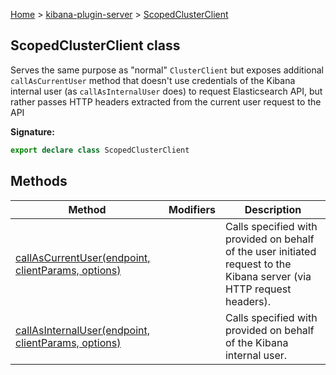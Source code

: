 [Home](./index) &gt; [kibana-plugin-server](./kibana-plugin-server.md) &gt; [ScopedClusterClient](./kibana-plugin-server.scopedclusterclient.md)

## ScopedClusterClient class

Serves the same purpose as "normal" `ClusterClient` but exposes additional `callAsCurrentUser` method that doesn't use credentials of the Kibana internal user (as `callAsInternalUser` does) to request Elasticsearch API, but rather passes HTTP headers extracted from the current user request to the API

<b>Signature:</b>

```typescript
export declare class ScopedClusterClient 
```

## Methods

|  Method | Modifiers | Description |
|  --- | --- | --- |
|  [callAsCurrentUser(endpoint, clientParams, options)](./kibana-plugin-server.scopedclusterclient.callascurrentuser.md) |  | Calls specified  with provided  on behalf of the user initiated request to the Kibana server (via HTTP request headers). |
|  [callAsInternalUser(endpoint, clientParams, options)](./kibana-plugin-server.scopedclusterclient.callasinternaluser.md) |  | Calls specified  with provided  on behalf of the Kibana internal user. |

